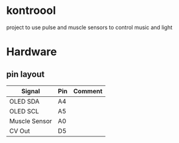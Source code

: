 # kontroool

project to use pulse and muscle sensors to control music and light

# Hardware

## pin layout

| Signal        | Pin | Comment |
| ------------- | --- | ------- |
| OLED SDA      | A4  |         |
| OLED SCL      | A5  |         |
| Muscle Sensor | A0  |         |
| CV Out        | D5  |         |
